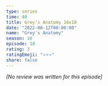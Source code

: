 ```yaml
---
type: series
time: 40
title: Grey's Anatomy 16x18
date: "2022-08-12T00:00:00"
name: "Grey's Anatomy"
season: 16
episode: 18
rating: 3
ratingEmoji: "⭐️⭐️⭐️"
share: false
---
```


*[No review was written for this episode]*